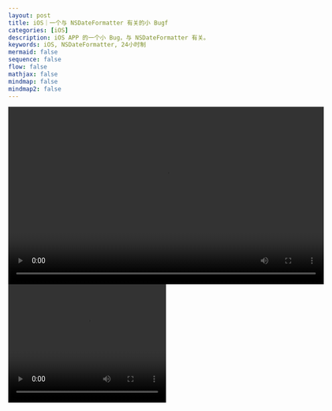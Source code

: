 ```yaml
---
layout: post
title: iOS｜一个与 NSDateFormatter 有关的小 Bugf
categories: [iOS]
description: iOS APP 的一个小 Bug，与 NSDateFormatter 有关。
keywords: iOS, NSDateFormatter, 24小时制
mermaid: false
sequence: false
flow: false
mathjax: false
mindmap: false
mindmap2: false
---
```

<video width="640" height="360" controls>
  <source src="https://github.com/Relic112/relic/blob/main/_posts/video/8-5.mp4" type="video/mp4">
  Your browser does not support the video tag.
</video>
<video width="320" height="240" controls>
  <source src="video/8-5.mp4" type="video/mp4">
</video>

